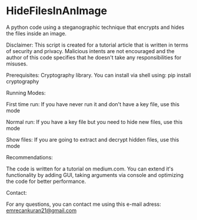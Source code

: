 # HideFilesInAnImage
A python code using a steganographic technique that encrypts and hides the files inside an image.

Disclaimer:
This script is created for a tutorial article that is written in terms of security and privacy.
Malicious intents are not encouraged and the author of this code specifies that he doesn't take any responsibilities for misuses.

Prerequisites:
Cryptography library. You can install via shell using:
pip install cryptography

Running Modes:

First time run: If you have never run it and don't have a key file, use this mode

Normal run: If you have a key file but you need to hide new files, use this mode

Show files: If you are going to extract and decrypt hidden files, use this mode

Recommendations:

The code is written for a tutorial on medium.com. You can extend it's functionality by adding GUI, taking arguments via console and optimizing the code for better performance.

Contact:

For any questions, you can contact me using this e-mail adress: emrecankuran21@gmail.com
